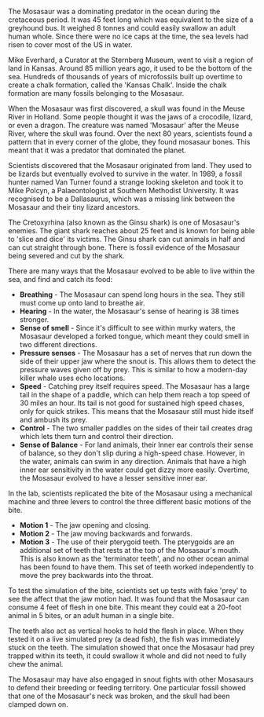 The Mosasaur was a dominating predator in the ocean during the cretaceous period. It was 45 feet long which was equivalent to the size of a greyhound bus. It weighed 8 tonnes and could easily swallow an adult human whole. Since there were no ice caps at the time, the sea levels had risen to cover most of the US in water.

Mike Everhard, a Curator at the Sternberg Museum, went to visit a region of land in Kansas. Around 85 million years ago, it used to be the bottom of the sea. Hundreds of thousands of years of microfossils built up overtime to create a chalk formation, called the 'Kansas Chalk'. Inside the chalk formation are many fossils belonging to the Mosasaur.

When the Mosasaur was first discovered, a skull was found in the Meuse River in Holland. Some people thought it was the jaws of a crocodile, lizard, or even a dragon. The creature was named 'Mosasaur' after the Meuse River, where the skull was found. Over the next 80 years, scientists found a pattern that in every corner of the globe, they found mosasaur bones. This meant that it was a predator that dominated the planet.

Scientists discovered that the Mosasaur originated from land. They used to be lizards but eventually evolved to survive in the water. In 1989, a fossil hunter named Van Turner found a strange looking skeleton and took it to Mike Polcyn, a Palaeontologist at Southern Methodist University. It was recognised to be a Dallasaurus, which was a missing link between the Mosasaur and their tiny lizard ancestors.

The Cretoxyrhina (also known as the Ginsu shark) is one of Mosasaur's enemies. The giant shark reaches about 25 feet and is known for being able to 'slice and dice' its victims. The Ginsu shark can cut animals in half and can cut straight through bone. There is fossil evidence of the Mosasaur being severed and cut by the shark.

There are many ways that the Mosasaur evolved to be able to live within the sea, and find and catch its food:

- **Breathing** - The Mosasaur can spend long hours in the sea. They still must come up onto land to breathe air.
- **Hearing** - In the water, the Mosasaur's sense of hearing is 38 times stronger.
- **Sense of smell** - Since it's difficult to see within murky waters, the Mosasaur developed a forked tongue, which meant they could smell in two different directions.
- **Pressure senses** - The Mosasaur has a set of nerves that run down the side of their upper jaw where the snout is. This allows them to detect the pressure waves given off by prey. This is similar to how a modern-day killer whale uses echo locations.
- **Speed** - Catching prey itself requires speed. The Mosasaur has a large tail in the shape of a paddle, which can help them reach a top speed of 30 miles an hour. Its tail is not good for sustained high speed chases, only for quick strikes. This means that the Mosasaur still must hide itself and ambush its prey.
- **Control** - The two smaller paddles on the sides of their tail creates drag which lets them turn and control their direction.
- **Sense of Balance** - For land animals, their Inner ear controls their sense of balance, so they don't slip during a high-speed chase. However, in the water, animals can swim in any direction. Animals that have a high inner ear sensitivity in the water could get dizzy more easily. Overtime, the Mosasaur evolved to have a lesser sensitive inner ear.

In the lab, scientists replicated the bite of the Mosasaur using a mechanical machine and three levers to control the three different basic motions of the bite.

- **Motion 1** - The jaw opening and closing.
- **Motion 2** - The jaw moving backwards and forwards.
- **Motion 3** - The use of their pterygoid teeth. The pterygoids are an additional set of teeth that rests at the top of the Mosasaur's mouth. This is also known as the 'terminator teeth', and no other ocean animal has been found to have them. This set of teeth worked independently to move the prey backwards into the throat.

To test the simulation of the bite, scientists set up tests with fake 'prey' to see the affect that the jaw motion had. It was found that the Mosasaur can consume 4 feet of flesh in one bite. This meant they could eat a 20-foot animal in 5 bites, or an adult human in a single bite.

The teeth also act as vertical hooks to hold the flesh in place. When they tested it on a live simulated prey (a dead fish), the fish was immediately stuck on the teeth. The simulation showed that once the Mosasaur had prey trapped within its teeth, it could swallow it whole and did not need to fully chew the animal.

The Mosasaur may have also engaged in snout fights with other Mosasaurs to defend their breeding or feeding territory. One particular fossil showed that one of the Mosasaur's neck was broken, and the skull had been clamped down on.